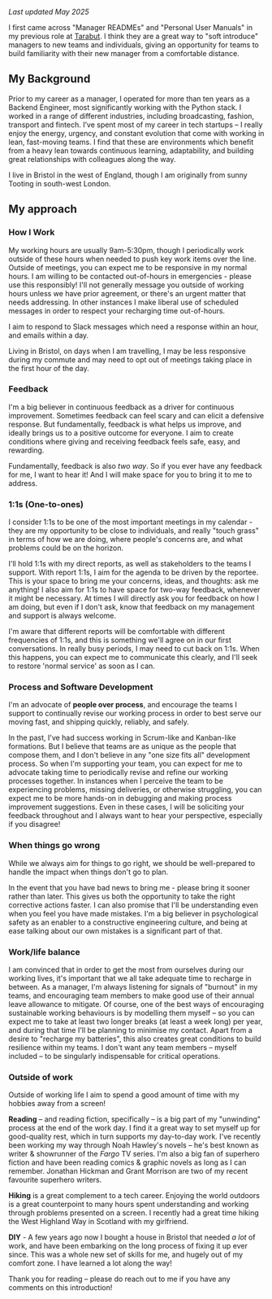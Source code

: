 
*Last updated May 2025*

I first came across "Manager READMEs" and "Personal User Manuals" in my previous role at [Tarabut](https://tarabut.com). I think they are a great way to "soft introduce" managers to new teams and individuals, giving an opportunity for teams to build familiarity with their new manager from a comfortable distance.

## My Background
Prior to my career as a manager, I operated for more than ten years as a Backend Engineer, most significantly working with the Python stack. I worked in a range of different industries, including broadcasting, fashion, transport and fintech. I’ve spent most of my career in tech startups – I really enjoy the energy, urgency, and constant evolution that come with working in lean, fast-moving teams. I find that these are environments which benefit from a heavy lean towards continuous learning, adaptability, and building great relationships with colleagues along the way.

I live in Bristol in the west of England, though I am originally from sunny Tooting in south-west London.

## My approach

### How I Work

My working hours are usually 9am-5:30pm, though I periodically work outside of these hours when needed to push key work items over the line. Outside of meetings, you can expect me to be responsive in my normal hours. I am willing to be contacted out-of-hours in emergencies - please use this responsibly! I'll not generally message you outside of working hours unless we have prior agreement, or there's an urgent matter that needs addressing. In other instances I make liberal use of scheduled messages in order to respect your recharging time out-of-hours.

I aim to respond to Slack messages which need a response within an hour, and emails within a day.

Living in Bristol, on days when I am travelling, I may be less responsive during my commute and may need to opt out of meetings taking place in the first hour of the day.

### Feedback
I'm a big believer in continuous feedback as a driver for continuous improvement. Sometimes feedback can feel scary and can elicit a defensive response. But fundamentally, feedback is what helps us improve, and ideally brings us to a positive outcome for everyone. I aim to create conditions where giving and receiving feedback feels safe, easy, and rewarding.

Fundamentally, feedback is also *two way*. So if you ever have any feedback for me, I want to hear it! And I will make space for you to bring it to me to address.

### 1:1s (One-to-ones)

I consider 1:1s to be one of the most important meetings in my calendar - they are my opportunity to be close to individuals, and really "touch grass" in terms of how we are doing, where people's concerns are, and what problems could be on the horizon. 

I'll hold 1:1s with my direct reports, as well as stakeholders to the teams I support. With report 1:1s, I aim for the agenda to be driven by the reportee. This is your space to bring me your concerns, ideas, and thoughts: ask me anything! I also aim for 1:1s to have space for two-way feedback, whenever it might be necessary. At times I will directly ask you for feedback on how I am doing, but even if I don't ask, know that feedback on my management and support is always welcome.

I'm aware that different reports will be comfortable with different frequencies of 1:1s, and this is something we'll agree on in our first conversations. In really busy periods, I may need to cut back on 1:1s. When this happens, you can expect me to communicate this clearly, and I'll seek to restore 'normal service' as soon as I can.

### Process and Software Development

I'm an advocate of **people over process**, and encourage the teams I support to continually revise our working process in order to best serve our moving fast, and shipping quickly, reliably, and safely.

In the past, I've had success working in Scrum-like and Kanban-like formations. But I believe that teams are as unique as the people that compose them, and I don't believe in any "one size fits all" development process. So when I'm supporting your team, you can expect for me to advocate taking time to periodically revise and refine our working processes together. In instances when I perceive the team to be experiencing problems, missing deliveries, or otherwise struggling, you can expect me to be more hands-on in debugging and making process improvement suggestions. Even in these cases, I will be soliciting your feedback throughout and I always want to hear your perspective, especially if you disagree!

### When things go wrong

While we always aim for things to go right, we should be well-prepared to handle the impact when things don't go to plan.

In the event that you have bad news to bring me - please bring it sooner rather than later. This gives us both the opportunity to take the right corrective actions faster. I can also promise that I'll be understanding even when you feel you have made mistakes. I'm a big believer in psychological safety as an enabler to a constructive engineering culture, and being at ease talking about our own mistakes is a significant part of that.

### Work/life balance

I am convinced that in order to get the most from ourselves during our working lives, it's important that we all take adequate time to recharge in between. As a manager, I'm always listening for signals of "burnout" in my teams, and encouraging team members to make good use of their annual leave allowance to mitigate. Of course, one of the best ways of encouraging sustainable working behaviours is by modelling them myself – so you can expect me to take at least two longer breaks (at least a week long) per year, and during that time I'll be planning to minimise my contact. Apart from a desire to "recharge my batteries", this also creates great conditions to build resilience within my teams. I don't want any team members – myself included – to be singularly indispensable for critical operations. 

### Outside of work

Outside of working life I aim to spend a good amount of time with my hobbies away from a screen!

**Reading** – and reading fiction, specifically – is a big part of my "unwinding" process at the end of the work day. I find it a great way to set myself up for good-quality rest, which in turn supports my day-to-day work. I've recently been working my way through Noah Hawley's novels – he's best known as writer & showrunner of the *Fargo* TV series. I'm also a big fan of superhero fiction and have been reading comics & graphic novels as long as I can remember. Jonathan Hickman and Grant Morrison are two of my recent favourite superhero writers.

**Hiking** is a great complement to a tech career. Enjoying the world outdoors is a great counterpoint to many hours spent understanding and working through problems presented on a screen. I recently had a great time hiking the West Highland Way in Scotland with my girlfriend.

**DIY** - A few years ago now I bought a house in Bristol that needed *a lot* of work, and have been embarking on the long process of fixing it up ever since. This was a whole new set of skills for me, and hugely out of my comfort zone. I have learned a lot along the way!

Thank you for reading – please do reach out to me if you have any comments on this introduction!
